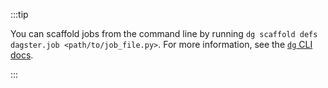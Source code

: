 :::tip

You can scaffold jobs from the command line by running `dg scaffold defs dagster.job <path/to/job_file.py>`. For more information, see the [`dg` CLI docs](/api/dg/dg-cli#dg-scaffold).

:::